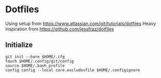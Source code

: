 # Dotfiles

Using setup from https://www.atlassian.com/git/tutorials/dotfiles
Heavy inspiration from https://github.com/jessfraz/dotfiles

## Initialize
```
git init --bare $HOME/.cfg
touch $HOME/.config/git/config
source $HOME/.bash_profile
config config --local core.excludesfile $HOME/.configignore
```

